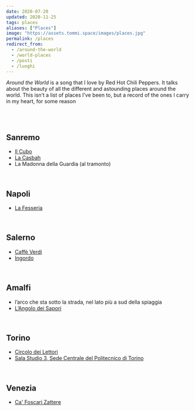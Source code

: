 ```yaml
---
date: 2020-07-20
updated: 2020-11-25
tags: places
aliases: ["Places"]
image: "https://assets.tommi.space/images/places.jpg"
permalink: /places
redirect_from:
  - /around-the-world
  - /world-places
  - /posti
  - /luoghi
---
```

<cite>Around the World</cite> is a song that I love by Red Hot Chili Peppers. It talks about the beauty of all the different and astounding places around the world. This isn’t a list of places I’ve been to, but a record of the ones I carry in my heart, for some reason

<br>
<br>

## Sanremo

- [Il Cubo](https://www.facebook.com/ilcubotreponti "Il Cubo Facebook page")
- [La Casbah](https://www.facebook.com/lacasbahsanremo/ "La Casbah Facebook page")
- La Madonna della Guardia (al tramonto)

<br />

## Napoli

- [La Fesseria](https://www.facebook.com/fesseria/ "La Fesseria Facebook page")

<br />

## Salerno

- [Caffè Verdi](https://www.facebook.com/CaffeVerdi.Salerno/ "Caffè Verdi Facebook page")
- [Ingordo](https://www.facebook.com/IngordoSalerno/ "Ingordo Facebook page")

<br />

## Amalfi

- l’arco che sta sotto la strada, nel lato più a sud della spiaggia
- [L’Angolo dei Sapori](https://www.facebook.com/L-Angolo-Dei-Sapori-prodotti-tipici-agerolesi-Amalfi-256224698501009/ "L'angolo dei Sapori Facebook page")

<br>

## Torino

- [Circolo dei Lettori](https://www.circololettori.it/ "Sito ufficiale del Circolo dei Lettori")
- [Sala Studio 3, Sede Centrale del Politecnico di Torino](https://www.polito.it/ateneo/sedi/index.php?bl_id=TO_CEN04&fl_id=XPTE&rm_id=P005&lang=it "L'aula studio 3 sulla mappa del Politecnico")

<br>

## Venezia

- [Ca' Foscari Zattere](https://www.unive.it/pag/13665/ "CFZ sul sito di Ca' Foscari")